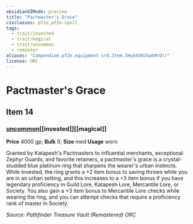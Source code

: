 ```yaml
---
obsidianUIMode: preview
title: "Pactmaster's Grace"
cssclasses: pf2e,pf2e-spell
tags:
  - trait/invested
  - trait/magical
  - trait/uncommon
  - remaster
aliases: "Compendium.pf2e.equipment-srd.Item.IHybXd0JGwhMrOlr"
license: ORC
---
```

# Pactmaster's Grace
## Item 14
### [uncommon](uncommon "Uncommon Rarity Trait")[[invested]][[magical]]


**Price** 4000 gp; 
**Bulk** 0; **Size** med
**Usage** worn

Granted by Katapesh's Pactmasters to influential merchants, exceptional Zephyr Guards, and favorite retainers, a pactmaster's grace is a crystal-studded blue platinum ring that sharpens the wearer's urban instincts. While invested, the ring grants a +2 item bonus to saving throws while you are in an urban setting, and this increases to a +3 item bonus if you have legendary proficiency in Guild Lore, Katapesh Lore, Mercantile Lore, or Society. You also gain a +3 item bonus to Mercantile Lore checks while wearing the ring, and you can attempt checks that require a proficiency rank of master in Society.

*Source: Pathfinder Treasure Vault (Remastered)*
*ORC*